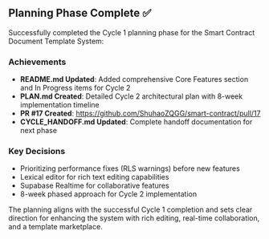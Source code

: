 ## Planning Phase Complete ✅

Successfully completed the Cycle 1 planning phase for the Smart Contract Document Template System:

### Achievements
- **README.md Updated**: Added comprehensive Core Features section and In Progress items for Cycle 2
- **PLAN.md Created**: Detailed Cycle 2 architectural plan with 8-week implementation timeline
- **PR #17 Created**: https://github.com/ShuhaoZQGG/smart-contract/pull/17
- **CYCLE_HANDOFF.md Updated**: Complete handoff documentation for next phase

### Key Decisions
- Prioritizing performance fixes (RLS warnings) before new features
- Lexical editor for rich text editing capabilities
- Supabase Realtime for collaborative features
- 8-week phased approach for Cycle 2 implementation

The planning aligns with the successful Cycle 1 completion and sets clear direction for enhancing the system with rich editing, real-time collaboration, and a template marketplace.
